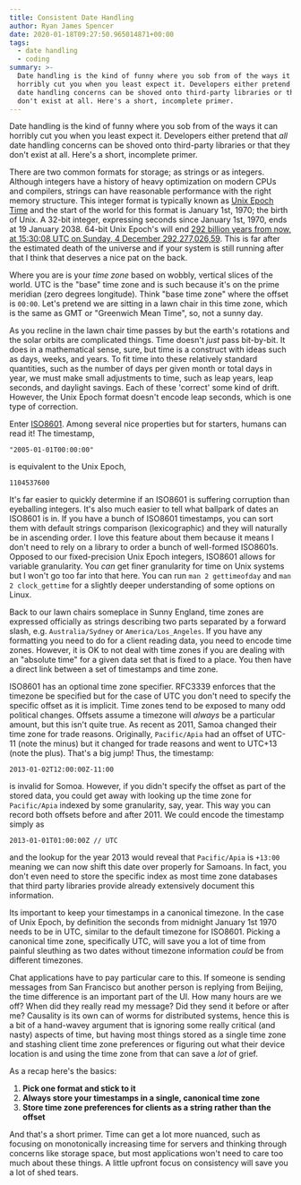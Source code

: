 ```yaml
---
title: Consistent Date Handling
author: Ryan James Spencer
date: 2020-01-18T09:27:50.965014871+00:00
tags:
  - date handling
  - coding
summary: >-
  Date handling is the kind of funny where you sob from of the ways it can
  horribly cut you when you least expect it. Developers either pretend that _all_
  date handling concerns can be shoved onto third-party libraries or that they
  don't exist at all. Here's a short, incomplete primer.
---
```


Date handling is the kind of funny where you sob from of the ways it can
horribly cut you when you least expect it. Developers either pretend that _all_
date handling concerns can be shoved onto third-party libraries or that they
don't exist at all. Here's a short, incomplete primer.

There are two common formats for storage; as strings or as integers. Although
integers have a history of heavy optimization on modern CPUs and compilers,
strings can have reasonable performance with the right memory structure. This
integer format is typically known as [Unix Epoch
Time](https://en.wikipedia.org/wiki/Unix_time) and the start of the world for
this format is January 1st, 1970; the birth of Unix. A 32-bit integer,
expressing seconds since January 1st, 1970, ends at 19 January 2038. 64-bit Unix
Epoch's will end [292 billion years from now, at 15:30:08 UTC on Sunday, 4
December 292,277,026,59](https://en.wikipedia.org/wiki/Year_2038_problem#Possible_solutions).
This is far after the estimated death of the universe and if your system is
still running after that I think that deserves a nice pat on the back.

Where you are is your _time zone_ based on wobbly, vertical slices of the world.
UTC is the "base" time zone and is such because it's on the prime meridian (zero
degrees longitude). Think "base time zone" where the offset is `00:00`. Let's
pretend we are sitting in a lawn chair in this time zone, which is the same as
GMT or "Greenwich Mean Time", so, not a sunny day.

As you recline in the lawn chair time passes by but the earth's rotations and
the solar orbits are complicated things. Time doesn't _just_ pass bit-by-bit. It
does in a mathematical sense, sure, but time is a construct with ideas such as
days, weeks, and years. To fit time into these relatively standard quantities,
such as the number of days per given month or total days in year, we must make
small adjustments to time, such as leap years, leap seconds, and daylight
savings. Each of these 'correct' some kind of drift. However, the Unix Epoch
format doesn't encode leap seconds, which is one type of correction.

Enter [ISO8601](https://en.wikipedia.org/wiki/ISO_8601). Among several nice
properties but for starters, humans can read it! The timestamp,

```
"2005-01-01T00:00:00"
```

is equivalent to the Unix Epoch,

```
1104537600
```

It's far easier to quickly determine if an ISO8601 is suffering corruption than
eyeballing integers. It's also much easier to tell what ballpark of dates an
ISO8601 is in. If you have a bunch of ISO8601 timestamps, you can sort them with
default strings comparison (lexicographic) and they will naturally be in
ascending order. I love this feature about them because it means I don't need to
rely on a library to order a bunch of well-formed ISO8601s. Opposed to our
fixed-precision Unix Epoch integers, ISO8601 allows for variable granularity.
You _can_ get finer granularity for time on Unix systems but I won't go too far
into that here. You can run `man 2 gettimeofday` and `man 2 clock_gettime` for a
slightly deeper understanding of some options on Linux.

Back to our lawn chairs someplace in Sunny England, time zones are expressed
officially as strings describing two parts separated by a forward slash, e.g.
`Australia/Sydney` or `America/Los_Angeles`. If you have any formatting you need
to do for a client reading data, you need to encode time zones. However, it is
OK to not deal with time zones if you are dealing with an "absolute time" for a
given data set that is fixed to a place. You then have a direct link between a
set of timestamps and time zone.

ISO8601 has an optional time zone specifier. RFC3339 enforces that the timezone
be specified but for the case of UTC you don't need to specify the specific
offset as it is implicit. Time zones tend to be exposed to many odd political
changes. Offsets assume a timezone will _always_ be a particular amount, but
this isn't quite true. As recent as 2011, Samoa changed their time zone for
trade reasons. Originally, `Pacific/Apia` had an offset of UTC-11 (note the
minus) but it changed for trade reasons and went to UTC+13 (note the plus).
That's a big jump! Thus, the timestamp:

```
2013-01-02T12:00:00Z-11:00
```

is invalid for Somoa. However, if you didn't specify the offset as part of the
stored data, you could get away with looking up the time zone for `Pacific/Apia`
indexed by some granularity, say, year. This way you can record both offsets
before and after 2011. We could encode the timestamp simply as

```
2013-01-01T01:00:00Z // UTC
```

and the lookup for the year 2013 would reveal that `Pacific/Apia` is `+13:00`
meaning we can now shift this date over properly for Samoans. In fact, you don't
even need to store the specific index as most time zone databases that third
party libraries provide already extensively document this information.

Its important to keep your timestamps in a canonical timezone. In the case of
Unix Epoch, by definition the seconds from midnight January 1st 1970 needs to be
in UTC, similar to the default timezone for ISO8601. Picking a canonical time
zone, specifically UTC, will save you a lot of time from painful sleuthing as
two dates without timezone information _could_ be from different timezones.

Chat applications have to pay particular care to this. If someone is sending
messages from San Francisco but another person is replying from Beijing, the
time difference is an important part of the UI. How many hours are we off? When
did they really read my message? Did they send it before or after me? Causality
is its own can of worms for distributed systems, hence this is a bit of a
hand-wavey argument that is ignoring some really critical (and nasty) aspects of
time, but having most things stored as a single time zone and stashing client
time zone preferences or figuring out what their device location is and using
the time zone from that can save a _lot_ of grief.

As a recap here's the basics:

1. **Pick one format and stick to it**
2. **Always store your timestamps in a single, canonical time zone**
3. **Store time zone preferences for clients as a string rather than the
   offset**

And that's a short primer. Time can get a lot more nuanced, such as focusing on
monotonically increasing time for servers and thinking through concerns like
storage space, but most applications won't need to care too much about these
things. A little upfront focus on consistency will save you a lot of shed tears.
